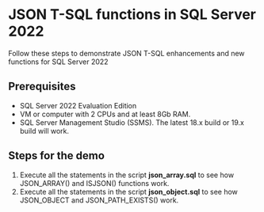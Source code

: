 # JSON T-SQL functions in SQL Server 2022

Follow these steps to demonstrate JSON T-SQL enhancements and new functions for SQL Server 2022

## Prerequisites

- SQL Server 2022 Evaluation Edition
- VM or computer with 2 CPUs and at least 8Gb RAM.
- SQL Server Management Studio (SSMS). The latest 18.x build or 19.x build will work.

## Steps for the demo

1. Execute all the statements in the script **json_array.sql** to see how JSON_ARRAY() and ISJSON() functions work.
1. Execute all the statements in the script **json_object.sql** to see how JSON_OBJECT and JSON_PATH_EXISTS() work.